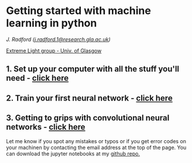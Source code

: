# Getting started with machine learning in python


*J. Radford (j.radford.1@research.gla.ac.uk)* <br>

<a href=http://www.physics.gla.ac.uk/XtremeLight/index.html>Extreme Light group - Univ. of Glasgow </a>

## 1. Set up your computer with all the stuff you'll need - <a href="setup.html">click here</a>
## 2. Train your first neural network - <a href="simple_ANN.html">click here</a>
## 3. Getting to grips with convolutional neural networks - <a href="CNN_classifer.html">click here</a>

Let me know if you spot any mistakes or typos or if you get error codes on your machinen by contacting the email address at the top of the page. You can download the jupyter notebooks at my <a href="https://github.com/slack-a-jack/ml-getting-started">github repo.</a>
